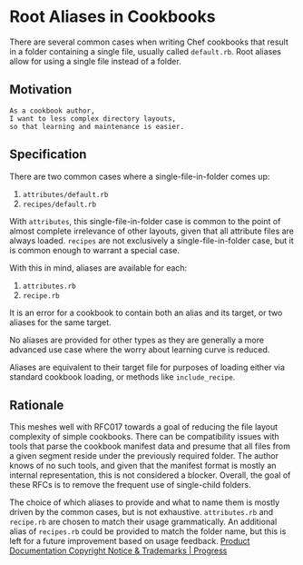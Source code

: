 # Root Aliases in Cookbooks

There are several common cases when writing Chef cookbooks that result in a
folder containing a single file, usually called `default.rb`. Root aliases
allow for using a single file instead of a folder.

## Motivation

    As a cookbook author,
    I want to less complex directory layouts,
    so that learning and maintenance is easier.

## Specification

There are two common cases where a single-file-in-folder comes up:

1. `attributes/default.rb`
2. `recipes/default.rb`

With `attributes`, this single-file-in-folder case is common to the point of almost 
complete irrelevance of other layouts, given that all attribute files are always 
loaded. `recipes` are not exclusively a single-file-in-folder case, but it is common 
enough to warrant a special case.

With this in mind, aliases are available for each:

1. `attributes.rb`
2. `recipe.rb`

It is an error for a cookbook to contain both an alias and its target, or two
aliases for the same target.

No aliases are provided for other types as they are generally a more advanced
use case where the worry about learning curve is reduced.

Aliases are equivalent to their target file for purposes of loading either via
standard cookbook loading, or methods like `include_recipe`.

## Rationale

This meshes well with RFC017 towards a goal of reducing the file layout
complexity of simple cookbooks. There can be compatibility issues with tools
that parse the cookbook manifest data and presume that all files from a given
segment reside under the previously required folder. The author knows
of no such tools, and given that the manifest format is mostly an internal
representation, this is not considered a blocker. Overall, the goal of these RFCs
is to remove the frequent use of single-child folders.

The choice of which aliases to provide and what to name them is mostly driven
by the common cases, but is not exhaustive. `attributes.rb` and `recipe.rb` are
chosen to match their usage grammatically. An additional alias of `recipes.rb`
could be provided to match the folder name, but this is left for a future
improvement based on usage feedback.
[Product Documentation Copyright Notice & Trademarks | Progress](https://www.progress.com/legal/documentation-copyright)
